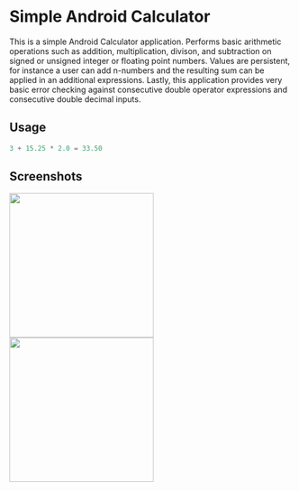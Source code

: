 # Simple Android Calculator

This is a simple Android Calculator application. Performs basic arithmetic operations such as addition, multiplication, divison, and subtraction on signed or unsigned integer or floating point numbers. Values are persistent, for instance a user can add n-numbers and the resulting sum can be applied in an additional expressions. Lastly, this application provides very basic error checking against consecutive double operator expressions and consecutive double decimal inputs.

## Usage
```c
3 + 15.25 * 2.0 = 33.50
```
## Screenshots
<img src="https://github.com/jbredeme/Calculator/blob/master/screenshots/device-2017-03-29-085750.jpg" width="256"> <img src="https://github.com/jbredeme/Calculator/blob/master/screenshots/device-2017-03-29-085947.jpg" width="256">